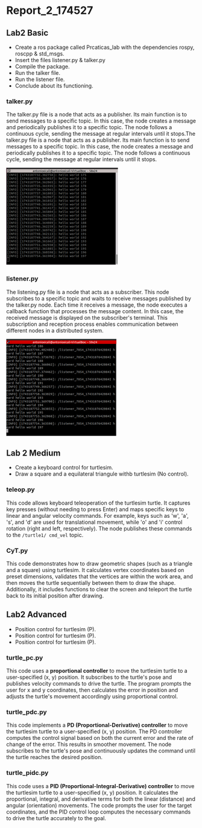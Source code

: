 # Report_2_174527

## Lab2 Basic
- Create a ros package called Prcaticas_lab with the dependencies rospy, roscpp & std_msgs. 
- Insert the files listener.py & talker.py
- Compile the package.
- Run the talker file.
- Run the listener file.
- Conclude about its functioning.

### talker.py
The talker.py file is a node that acts as a publisher. Its main function is to send messages to a specific topic. In this case, the node creates a message and periodically publishes it to a specific topic. The node follows a continuous cycle, sending the message at regular intervals until it stops.The talker.py file is a node that acts as a publisher. Its main function is to send messages to a specific topic. In this case, the node creates a message and periodically publishes it to a specific topic. The node follows a continuous cycle, sending the message at regular intervals until it stops.

![Descripción de la imagen](https://github.com/AntonioXicali101/Laboratorio_LRT4102/blob/c722a0bb625e64d56a408d8d1038058936e2a49e/Lab2/media/talker.png)


### listener.py
The listening.py file is a node that acts as a subscriber. This node subscribes to a specific topic and waits to receive messages published by the talker.py node. Each time it receives a message, the node executes a callback function that processes the message content. In this case, the received message is displayed on the subscriber's terminal. This subscription and reception process enables communication between different nodes in a distributed system.

![Descripción de la imagen](https://github.com/AntonioXicali101/Laboratorio_LRT4102/blob/2945d33b8a92d1e4b8cd6ff05ad89878aa967ee5/Lab2/media/listener.png)

## Lab 2 Medium
- Create a keyboard control for turtlesim.
- Draw a square and a equilateral triangule withb turtlesim (No control).

### teleop.py
This code allows keyboard teleoperation of the turtlesim turtle. It captures key presses (without needing to press Enter) and maps 
specific keys to linear and angular velocity commands. For example, keys such as 'w', 'a', 's', and 'd' are used for translational 
movement, while 'o' and 'i' control rotation (right and left, respectively). The node publishes these commands to the `/turtle1/
cmd_vel` topic.

### CyT.py
This code demonstrates how to draw geometric shapes (such as a triangle and a square) using turtlesim. It calculates vertex coordinates 
based on preset dimensions, validates that the vertices are within the work area, and then moves the turtle sequentially between them 
to draw the shape. Additionally, it includes functions to clear the screen and teleport the turtle back to its initial position after 
drawing.

## Lab2 Advanced
- Position control for turtlesim (P).
- Position control for turtlesim (P).
- Position control for turtlesim (P).

### turtle_pc.py
This code uses a **proportional controller** to move the turtlesim turtle to a user-specified (x, y) position. It subscribes to the 
turtle's pose and publishes velocity commands to drive the turtle. The program prompts the user for x and y coordinates, then 
calculates the error in position and adjusts the turtle's movement accordingly using proportional control.

### turtle_pdc.py
This code implements a **PD (Proportional-Derivative) controller** to move the turtlesim turtle to a user-specified (x, y) position. 
The PD controller computes the control signal based on both the current error and the rate of change of the error. This results in 
smoother movement. The node subscribes to the turtle's pose and continuously updates the command until the turtle reaches the desired 
position.

### turtle_pidc.py
This code uses a **PID (Proportional-Integral-Derivative) controller** to move the turtlesim turtle to a user-specified (x, y) 
position. It calculates the proportional, integral, and derivative terms for both the linear (distance) and angular (orientation) 
movements. The code prompts the user for the target coordinates, and the PID control loop computes the necessary commands to drive the 
turtle accurately to the goal.
